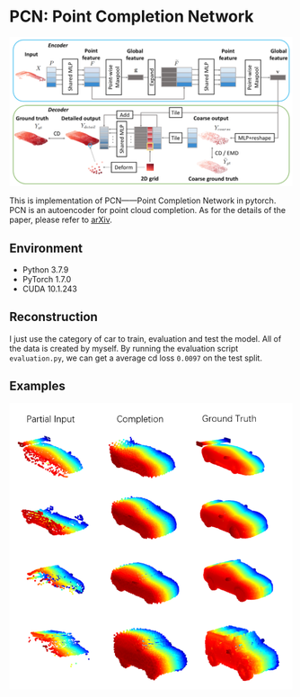 # PCN: Point Completion Network

![PCN](images/network.png)

This is implementation of PCN——Point Completion Network in pytorch. PCN is an autoencoder for point cloud completion. As for the details of the paper, please refer to [arXiv](https://arxiv.org/pdf/1808.00671.pdf).

## Environment

* Python 3.7.9
* PyTorch 1.7.0
* CUDA 10.1.243

## Reconstruction

I just use the category of car to train, evaluation and test the model. All of the data is created by myself. By running the evaluation script `evaluation.py`, we can get a average cd loss `0.0097` on the test split.

## Examples

![demos](images/examples.png)
